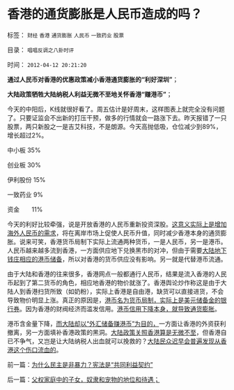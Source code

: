# 香港的通货膨胀是人民币造成的吗？

标签： `财经` `香港` `通货膨胀` `人民币` `一致药业` `股票` 

目录： `唱唱反调之八卦时评`

时间： `2012-04-12 20:21:20`

**通过人民币对香港的优惠政策减小香港通货膨胀的“利好深圳”**；

**大陆政策牺牲大陆纳税人利益无微不至地关怀香港“赚港币”**；

今天的中阳后，K线就很好看了。周五估计是好周末，这样图表上就完全没有问题了。只要证监会不出新的打压干预，做多的行情就会一路涨下去。昨天报错了一只股票，两只新股之一是吉艾科技，不是朗源。今天高抛低吸，仓位减少到89%，增长超过2%。

中小板 35%

创业板 30%

伊利股份 15%

一致药业 9%

资金　　11%

今天的利好比较牵强，说是开放香港的人民币重新投资深股。[这意义实际上是增加海外人民币的需求](../../../2012/2/22/外汇自由流动不会危害国家安全.md)，将在离岸市场上促使人民币升值，同时减少香港本身的通货膨胀。说来可笑，香港货币局制下实际上流通两种货币，一是人民币，另一是港币。人民币越来越多流到香港，一方面供应地下兑换黑市的对冲，但由于需要[大陆地下钱庄相应的港币储备](../../../2011/1/5/地下钱庄的港币头寸吃紧了吗？.md)，所以对香港的货币供应没有影响。另一就是代替港币流通。

由于大陆和香港的往来很多，香港网点一般都通行人民币，结果是流入香港的人民币起到了第二货币的角色，相应地香港的物价就涨了。香港舆论炒作称这是由于大陆人到香港扫货所致（如奶粉），实际上香港是自由港，缺货可以直接进货，不会导致物价明显上涨。真正的原因是，[港币名为货币局制，实际上是美元储备金的银行券](../../../2011/1/3/联汇制或将覆灭中港整体经济.md)。因为香港的财阀经济而滥发信用。[港币信用下降本身，就导致通货膨胀](../../../2008/12/19/香港房价连同旧的经济模式，已经死了.md)。

港币含金量下降，[而大陆却以“外汇储备赚港币”为目的，](../../../2009/1/15/大陆外汇储备在香港投资国企股将至少损失一半.md)一方面让香港的外资获利撤离，另一方面填补香港政策的黑洞。[大陆政策关照香港算是无微不至](../../../2009/6/1/台港内地经济往来要让大陆居民问“我的利益在那里”.md)，但香港自已不争气，又岂是让大陆纳税人出血就可以挽救的？[大陆民众迟早会普遍发现从香港这个伤口流血的](../../../2009/6/26/中国必须尽快放弃港币！避免大陆沦陷！.md)。



前一篇：[为什么民主是非暴力？宪法是“共同利益契约”](../../../2012/4/12/为什么民主是非暴力？宪法是“共同利益契约”.md)

后一篇：[父权家庭中的子女，奴隶和宠物的地位和待遇；](../../../2012/4/13/父权家庭中的子女，奴隶和宠物的地位和待遇；.md)